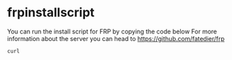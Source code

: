 # frpinstallscript
You can run the install script for FRP by copying the code below 
For more information about the server you can head to https://github.com/fatedier/frp

```
curl 
```
